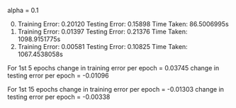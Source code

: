 alpha = 0.1

0) Training Error: 0.20120      Testing Error: 0.15898  Time Taken: 86.5006995s
5) Training Error: 0.01397      Testing Error: 0.21376  Time Taken: 1098.9151775s
15) Training Error: 0.00581     Testing Error: 0.10825  Time Taken: 1067.4538058s

For 1st 5 epochs
change in training error per epoch = 0.03745
change in testing error per epoch = -0.01096

For 1st 15 epochs
change in training error per epoch = -0.01303
change in testing error per epoch = -0.00338